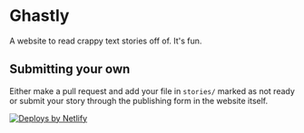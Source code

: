 # Ghastly
A website to read crappy text stories off of. It's fun.

## Submitting your own
Either make a pull request and add your file in `stories/` marked as not ready or submit your story through the publishing form in the website itself.

<a href="https://www.netlify.com"> <img src="https://www.netlify.com/v3/img/components/netlify-color-bg.svg" alt="Deploys by Netlify" /> </a>
